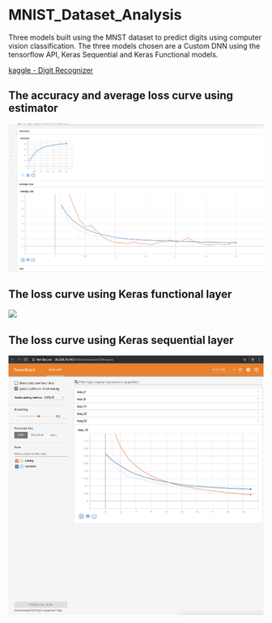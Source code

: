 # MNIST_Dataset_Analysis
Three models built using the MNST dataset to predict digits using computer vision classification. The three models chosen are a Custom DNN using the tensorflow API,  Keras Sequential  and Keras Functional models.  

[kaggle - Digit Recognizer](https://www.kaggle.com/c/digit-recognizer/data)

## The accuracy and average loss curve using estimator
![](img/estimator.png)

## The loss curve using Keras functional layer
![](img/keras_functional.png)

## The loss curve using Keras sequential layer
![](img/keras_sequential.png)
